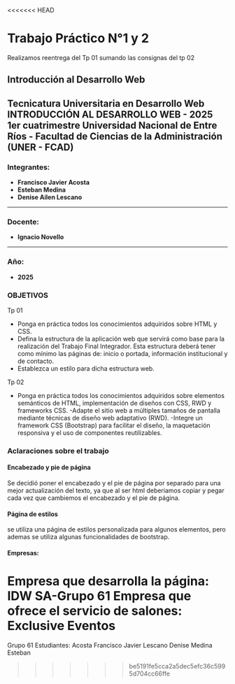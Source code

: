 <<<<<<< HEAD
# Trabajo Práctico N°1 y 2

Realizamos reentrega del Tp 01 sumando las consignas del tp 02

## Introducción al Desarrollo Web  
**Tecnicatura Universitaria en Desarrollo Web**  
**INTRODUCCIÓN AL DESARROLLO WEB - 2025  1er cuatrimestre**
**Universidad Nacional de Entre Ríos - Facultad de Ciencias de la Administración (UNER - FCAD)**  
---

### Integrantes:
- **Francisco Javier Acosta**
- **Esteban Medina**
- **Denise Ailen Lescano**

---

### Docente:
- **Ignacio Novello**

---

### Año:
- **2025**

### OBJETIVOS
Tp 01
- Ponga en práctica todos los conocimientos adquiridos sobre HTML y CSS.
- Defina la estructura de la aplicación web que servirá como base para la realización del Trabajo Final Integrador. Esta estructura deberá tener como mínimo las páginas de: inicio o portada, información institucional y de contacto.
- Establezca un estilo para dicha estructura web.

Tp 02
- Ponga en práctica todos los conocimientos adquiridos sobre elementos semánticos de HTML, implementación de diseños con CSS, RWD y frameworks CSS.
-Adapte el sitio web a múltiples tamaños de pantalla mediante técnicas de diseño web adaptativo (RWD).
-Integre un framework CSS (Bootstrap) para facilitar el diseño, la maquetación responsiva y el uso de componentes reutilizables.


### Aclaraciones sobre el trabajo
####  Encabezado y pie de página
Se decidió poner el encabezado y el pie de página por separado para una mejor actualización del texto, ya que al ser html deberiamos copiar y pegar cada vez que cambiemos el encabezado y el pie de página. 

#### Página de estilos
se utiliza una página de estilos personalizada para algunos elementos, pero ademas se utiliza algunas funcionalidades de 
bootstrap. 
#### Empresas: 
Empresa que desarrolla la página: IDW SA-Grupo 61
Empresa que ofrece el servicio de salones: Exclusive Eventos
=======
Grupo 61
Estudiantes:
Acosta Francisco Javier
Lescano Denise
Medina Esteban
>>>>>>> be5191fe5cca2a5dec5efc36c5995d704cc66ffe
